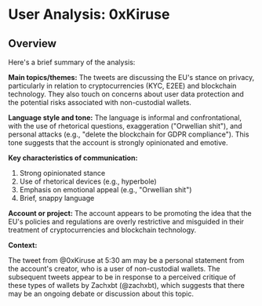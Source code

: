 # User Analysis: 0xKiruse

## Overview

Here's a brief summary of the analysis:

**Main topics/themes:** The tweets are discussing the EU's stance on privacy, particularly in relation to cryptocurrencies (KYC, E2EE) and blockchain technology. They also touch on concerns about user data protection and the potential risks associated with non-custodial wallets.

**Language style and tone:** The language is informal and confrontational, with the use of rhetorical questions, exaggeration ("Orwellian shit"), and personal attacks (e.g., "delete the blockchain for GDPR compliance"). This tone suggests that the account is strongly opinionated and emotive.

**Key characteristics of communication:**

1. Strong opinionated stance
2. Use of rhetorical devices (e.g., hyperbole)
3. Emphasis on emotional appeal (e.g., "Orwellian shit")
4. Brief, snappy language

**Account or project:** The account appears to be promoting the idea that the EU's policies and regulations are overly restrictive and misguided in their treatment of cryptocurrencies and blockchain technology.

**Context:**

The tweet from @0xKiruse at 5:30 am may be a personal statement from the account's creator, who is a user of non-custodial wallets. The subsequent tweets appear to be in response to a perceived critique of these types of wallets by Zachxbt (@zachxbt), which suggests that there may be an ongoing debate or discussion about this topic.